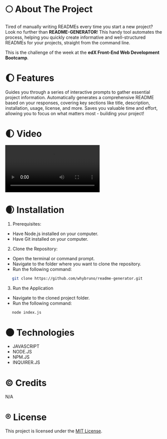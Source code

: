 # :full_moon: About The Project

Tired of manually writing READMEs every time you start a new project? Look no further than **README-GENERATOR**!
This handy tool automates the process, helping you quickly create informative and well-structured READMEs for your projects, straight from the command line.

This is the challenge of the week at the **edX Front-End Web Development Bootcamp**.

# :waxing_gibbous_moon: Features

Guides you through a series of interactive prompts to gather essential project information.
Automatically generates a comprehensive README based on your responses, covering key sections like title, description, installation, usage, license, and more.
Saves you valuable time and effort, allowing you to focus on what matters most - building your project!

# :first_quarter_moon: Video

![WALKTHROUGH VIDEO](./assets/videos/walkthrough-video.webm)

# :waxing_crescent_moon: Installation

1. Prerequisites:

- Have Node.js installed on your computer.
- Have Git installed on your computer.

2. Clone the Repository:

- Open the terminal or command prompt.
- Navigate to the folder where you want to clone the repository.
- Run the following command:

```sh
   git clone https://github.com/whybruno/readme-generator.git
```

3. Run the Application

- Navigate to the cloned project folder.
- Run the following command:

```sh
   node index.js
```

# :new_moon: Technologies

- JAVASCRIPT
- NODE.JS
- NPM.JS
- INQUIRER.JS

# :copyright: Credits

N/A

# :registered: License

This project is licensed under the [MIT License](https://opensource.org/licenses/MIT).